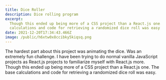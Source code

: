 ```yaml
---
title: Dice Roller
description: Dice rolling program
excerpt:
  Though this ended up being more of a CSS project than a React.js one. The base
  calculations and code for retrieving a randomized dice roll was easy.
date: 2021-12-20T17:34:43.466Z
image: /public/h6xtw0x8ccibky5kiqsq.png
---
```


The hardest part about this project was animating the dice. Was an extremely fun
challenge. I have been trying to do normal vanilla JavaScript projects as
React.js projects to familiarize myself with React.js more. Though this ended up
being more of a CSS project than a React.js one. The base calculations and code
for retrieving a randomized dice roll was easy.
